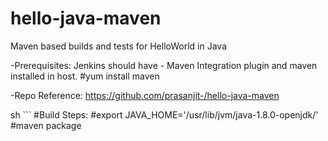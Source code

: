 # hello-java-maven
Maven based builds and tests for HelloWorld in Java

-Prerequisites: Jenkins should have - Maven Integration plugin and maven installed in host.
#yum install maven

-Repo Reference: https://github.com/prasanjit-/hello-java-maven

sh ```
#Build Steps:
#export JAVA_HOME='/usr/lib/jvm/java-1.8.0-openjdk/'
#maven package
```
